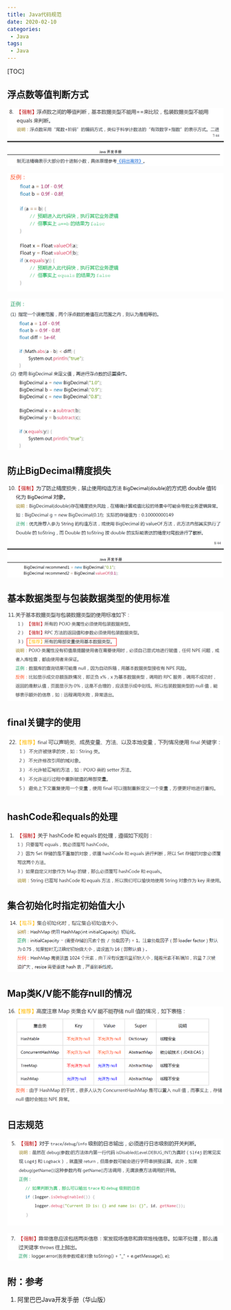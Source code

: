 ```yaml
---
title: Java代码规范
date: 2020-02-10
categories: 
 - Java
tags: 
 - Java
---
```


[TOC]

## 浮点数等值判断方式

![](./assets/alibaba/1_(4)_8_1.png)

![](./assets/alibaba/1_(4)_8_2.png)

![](./assets/alibaba/1_(4)_8_3.png)

## 防止BigDecimal精度损失

![](./assets/alibaba/1_(4)_10.png)

## 基本数据类型与包装数据类型的使用标准

![](./assets/alibaba/1_(4)_11.png)

## final关键字的使用

![](./assets/alibaba/1_(4)_22.png)

## hashCode和equals的处理

![](./assets/alibaba/1_(5)_1.png)

## 集合初始化时指定初始值大小

![](./assets/alibaba/1_(5)_14.png)

## Map类K/V能不能存null的情况

![](./assets/alibaba/1_(5)_16.png)

## 日志规范

![](./assets/alibaba/2_(2)_5.png)

![](./assets/alibaba/2_(2)_7.png)

## 附：参考

1. 阿里巴巴Java开发手册（华山版）